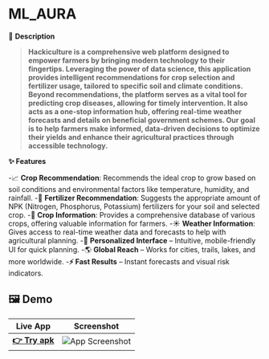 # ML_AURA
📝 **Description**
>**Hackiculture is a comprehensive web platform designed to empower farmers by bringing modern technology to their fingertips.
> Leveraging the power of data science, this application provides intelligent recommendations for crop selection and fertilizer usage, tailored to specific soil and climate conditions.**
>**Beyond recommendations, the platform serves as a vital tool for predicting crop diseases, allowing for timely intervention.
>It also acts as a one-stop information hub, offering real-time weather forecasts and details on beneficial government schemes.
>Our goal is to help farmers make informed, data-driven decisions to optimize their yields and enhance their agricultural practices through accessible technology.**




**✨ Features**

-📈 **Crop Recommendation**: Recommends the ideal crop to grow based on soil conditions and environmental factors like temperature, humidity, and rainfall.
-🌿 **Fertilizer Recommendation**: Suggests the appropriate amount of NPK (Nitrogen, Phosphorus, Potassium) fertilizers for your soil and selected crop.
-🌾 **Crop Information**: Provides a comprehensive database of various crops, offering valuable information for farmers.
-☀️ **Weather Information**: Gives access to real-time weather data and forecasts to help with agricultural planning.
-🎨 **Personalized Interface** – Intuitive, mobile-friendly UI for quick planning.
-🌎 **Global Reach** – Works for cities, trails, lakes, and more worldwide.
-**⚡ Fast Results** – Instant forecasts and visual risk indicators.


## 🖼️ Demo

| Live App | Screenshot |
|---------|------------|
| [**👉 Try apk**](https://hackriculture-updated.onrender.com/) | ![App Screenshot](home.jpg) |

